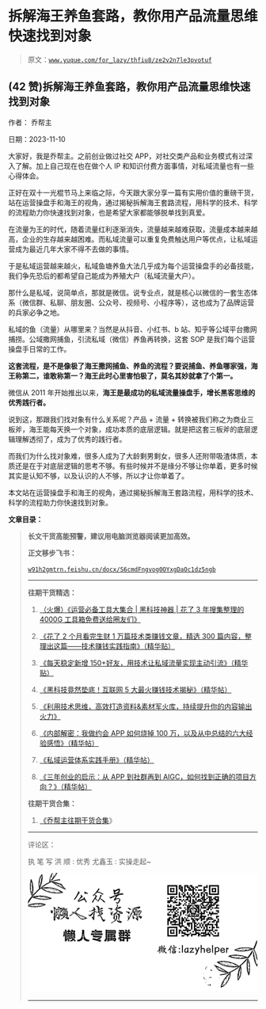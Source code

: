 # 拆解海王养鱼套路，教你用产品流量思维快速找到对象

> 原文：[`www.yuque.com/for_lazy/thfiu8/ze2v2n7le3pvotuf`](https://www.yuque.com/for_lazy/thfiu8/ze2v2n7le3pvotuf)

## (42 赞)拆解海王养鱼套路，教你用产品流量思维快速找到对象

作者： 乔帮主

日期：2023-11-10

大家好，我是乔帮主。之前创业做过社交 APP，对社交类产品和业务模式有过深入了解。加上自己现在也在做个人 IP 和知识付费方面事情，对私域流量也有一些心得体会。

正好在双十一光棍节马上来临之际，今天跟大家分享一篇有实用价值的重磅干货，站在运营操盘手和海王的视角，通过揭秘拆解海王套路流程，用科学的技术、科学的流程助力你快速找到对象，也是希望大家都能够脱单找到真爱。

在流量为王的时代，随着流量红利逐渐消失，流量越来越难获取，流量成本越来越高，企业的生存越来越困难。而私域流量可以重复免费触达用户等优点，让私域运营成为最近几年大家不得不去做的事情。

于是私域运营越来越火，私域鱼塘养鱼大法几乎成为每个运营操盘手的必备技能，我们争先恐后的都希望自己能成为养殖大户（私域流量大户）。

那什么是私域，说简单点，那就是微信。说专业点，就是核心以微信的一套生态体系（微信群、私聊、朋友圈、公众号、视频号、小程序等），这也成为了品牌运营的兵家必争之地。

私域的鱼（流量）从哪里来？当然是从抖音、小红书、b 站、知乎等公域平台撒网捕捞。公域撒网捕鱼，引流私域（微信）养鱼再转换，这套 SOP 是我们每个运营操盘手日常的工作。

**这套流程，是不是像极了海王撒网捕鱼、养鱼的流程？要说捕鱼、养鱼哪家强，海王称第二，谁敢称第一？海王此时心里害怕极了，莫名其妙就拿了个第一。**

微信从 2011 年开始推出以来，**海王是最成功的私域流量操盘手，增长黑客思维的优秀践行者。**

说到这，那跟我们找对象有什么关系呢？产品 + 流量 + 转换被我们称之为商业三板斧，海王能每天换一个对象，成功本质的底层逻辑。就是把这套三板斧的底层逻辑理解透彻了，成为了优秀的践行者。

而我们为什么找对象难，很多人成为了大龄剩男剩女，很多人还附带吸渣体质，本质还是在于对底层逻辑的思考不够。有些时候并不是缘分不够让你单着，更多时候其实是认知不够，以及认识的人不够，所以才让你单着了。

本文站在运营操盘手和海王的视角，通过揭秘拆解海王套路流程，用科学的技术、科学的流程助力你快速找到对象。

**文章目录：**

> **长文干货高能预警，建议用电脑浏览器阅读更加高效。**
> 
> **正文移步飞书：**
> 
> [`w91h2gmtrn.feishu.cn/docx/S6cmdFngvog0OYxgDaOc1dz5ngb`](https://w91h2gmtrn.feishu.cn/docx/S6cmdFngvog0OYxgDaOc1dz5ngb)
> 
> * * *
> 
> **往期干货精选：**
> 
> 1.  [（火爆）《运营必备工具大集合 | 黑科技神器 | 花了 3 年搜集整理的 4000G 工具箱免费送给圈友们》](https://wx.zsxq.com/dweb2/index/topic_detail/181422482248122)
> 
> 2.  [《花了 2 个月看完生财 1 万篇技术类赚钱文章，精选 300 篇内容，整理出这篇——技术赚钱实践指南》（精华贴）](https://t.zsxq.com/0eyIP8XKk)
> 
> 3.  [《每天稳定新增 150+好友，用技术让私域流量实现主动引流》（精华贴）](https://wx.zsxq.com/dweb2/index/topic_detail/584158111451544)
> 
> 4.  [《黑科技竟然垫底！互联网 5 大最火赚钱技术揭秘》（精华帖）](https://wx.zsxq.com/dweb2/index/topic_detail/584141142218154)
> 
> 5.  [《利用技术思维，高效打造资料&素材军火库，持续提升你的内容输出火力》](https://wx.zsxq.com/dweb2/index/topic_detail/181588224554542)
> 
> 6.  [《内部解密：我做约会 APP 如何烧掉 100 万，以及从中总结的六大经验感悟》（精华帖）](https://t.zsxq.com/10Xz3xn7Z)
> 
> 7.  [《私域运营体系实践手册》（精华帖）](https://t.zsxq.com/10Pw8dhmX)
> 
> 8.  [《三年创业的启示：从 APP 到社群再到 AIGC，如何找到正确的项目方向？》（精华帖）](https://t.zsxq.com/11Guadgcc)
> 
> **往期干货合集：**
> 
> 1.  [《乔帮主往期干货合集](https://t.zsxq.com/0d6SNCcC3)》
> 
> * * *
> 
> 评论区：
> 
> 执 笔 写 洪 顺 : 优秀
> 尤鑫玉 : 实操走起~
> 
> ![](img/1c37d505930596d12a88ab23e11aa07a.png)
> 
> * * *